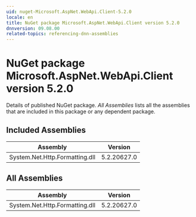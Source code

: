 ```yaml
---
uid: nuget-Microsoft.AspNet.WebApi.Client-5.2.0
locale: en
title: NuGet package Microsoft.AspNet.WebApi.Client version 5.2.0
dnnversion: 09.08.00
related-topics: referencing-dnn-assemblies
---
```


# NuGet package Microsoft.AspNet.WebApi.Client version 5.2.0
Details of published NuGet package.
*All Assemblies* lists all the assemblies that are included in this package or any dependent package.

## Included Assemblies

|Assembly|Version|
|---|---|
|System.Net.Http.Formatting.dll|5.2.20627.0|

## All Assemblies

|Assembly|Version|
|---|---|
|System.Net.Http.Formatting.dll|5.2.20627.0|

